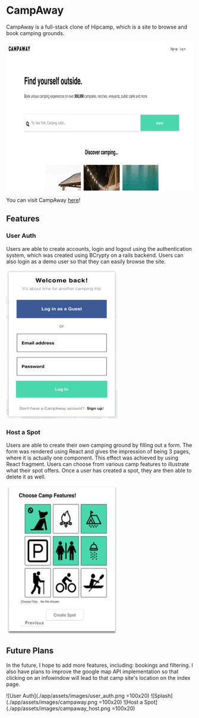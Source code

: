 # CampAway
CampAway is a full-stack clone of Hipcamp, which is a site to browse and book camping grounds.

<img src="./app/assets/images/campaway.png" width="700" height="400" />

You can visit CampAway [here](https://camp-away.herokuapp.com/#/)!

## Features

### User Auth
Users are able to create accounts, login and logout using the authentication system, which was created using BCrypty on a rails backend. Users can also login as a demo user so that they can easily browse the site.

<img src="./app/assets/images/user_auth.png" width="300" height="400" />

### Host a Spot
Users are able to create their own camping ground by filling out a form. The form was rendered using React and gives the impression of being 3 pages, where it is actually one component. This effect was achieved by using React fragment. Users can choose from various camp features to illustrate what their spot offers. Once a user has created a spot, they are then able to delete it as well.

<img src="./app/assets/images/campaway_host.png" width="300" height="400" />

## Future Plans
In the future, I hope to add more features, including: bookings and filtering. I also have plans to improve the google map API implementation so that clicking on an infowindow will lead to that camp site's location on the index page.

![User Auth](./app/assets/images/user_auth.png =100x20)
![Splash](./app/assets/images/campaway.png =100x20)
![Host a Spot](./app/assets/images/campaway_host.png =100x20)
